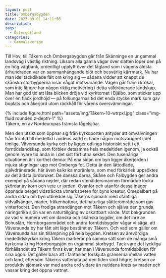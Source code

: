 ```yaml
---
layout: post
title: Ombergsbygden
date: 2023-09-01 14:11:56
description:
tags: 
  - Östergötland
categories: 
  - Gammalsverige
---
```


Till Hov, till Tåkern och Ombergsbygden går från Skänninge en ur gammal landsväg i västlig riktning. Liksom alla gamla vägar över slätten löper den på en hög vägbank, ordentligt upplyft över det lågland som i vägens äldsta århundraden var en sammanhängande blöt och besvärlig kärrmark. Nu har man idel täckdikade fält om kring sig &mdash; sådana vidder att knappt de skånska storbygderna visar något motsvarande. Vägen går fram i krökar, som inte längre har någon riktig motivering i detta väldränerade landskap. Man har god tid att låta blicken dröja vid kyrktornet i Bjälbo, som sticker upp över en flack jordhöjd &mdash; på folkungarnas tid det enda stycke mark som gav boplats och åkerjord utom räckhåll för vårens översvämningar.

<div class="row mt-3">
    <div class="col-sm mt-3 mt-md-0">
        {% include figure.html path="assets/img/Tåkern-10-wtrpxl.jpg" class="img-fluid rounded z-depth-1" %}
    </div>
</div>
<div class="caption">
    Tåkern, en av Nordeuropas främsta fågelsjöar. 
</div>

Men den utsikt som öppnar sig från kyrkoporten antyder att omvälvningen från forntid till medeltid i andens värld ej hade någon motsvarighet i det timliga. Väversunda kyrka och by ligger odlings historiskt sett i ett forntidslandskap, som förblev detsamma hela medeltiden igenom, ja också genom nyare tid ända in i det sist förflutna seklet. Den tusenåriga situationen är i korthet denna: På ena sidan om byn ligger åkerjorden i mjuka stigningar upp mot Ombergs fot. Detta är den lättodlade, självdränerade, här även kalkrika moränlera, som med förkärlek uppsöktes av det äldsta jordbruket. De danska öarna, Skåne och Falbygden ger andra exempel på sådana nejder, där redan stenåldersmannen förmådde locka skördar av korn och vete ur jorden. Ovanför och utanför dessa inägor öppnade berget vidsträckta utmarksbeten för byns kreatur. Omedelbart på andra sidan om byn utbredde sig Tåkerns sjömark med ofantliga sidvallsängar, mader, fräkenbottnar, det naturliga slåtterområde som gav vinterfodret. Den frodiga strandängen mot Tåkern och själva den grunda, näringsrika sjön var en naturtillgång av oskattbart värde. Mot bakgrunden av vad vi numera vet om danska och skånska bygder, om det inre av Bohuslän, Hornborgaområdet och andra forntidsbygder vågar vi säga, att Väversunda by har fått sitt läge bestämt av Tåkern. Och vad som gäller om Väversunda har sin tillämpning på hela bygden. Kretsen av ärevördiga medeltidskyrkor kring Tåkern markerar på samma sätt som de många små kyrkorna kring Hornborgasjön en urgammal storbygd. Tack vare det lyckliga förhållandet att Tåkern finns kvar, har man i Väversunda forntidsbilden för sina ögon. Det gäller bara att i fantasien förskjuta gränserna mellan vatten och land, eftersom Tåkerns vattenyta på den tiden stod högre; kretsen av produktiv sjömark var med andra ord vidare än nutidens krets av mader och vassar kring det öppna vattnet.
